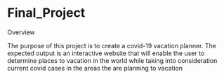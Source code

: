 # Final_Project

Overview

The purpose of this project is to create a covid-19 vacation planner. The expected output is an interactive website that will enable the user to determine places to vacation in the world while taking into consideration current covid cases in the areas the are planning to vacation